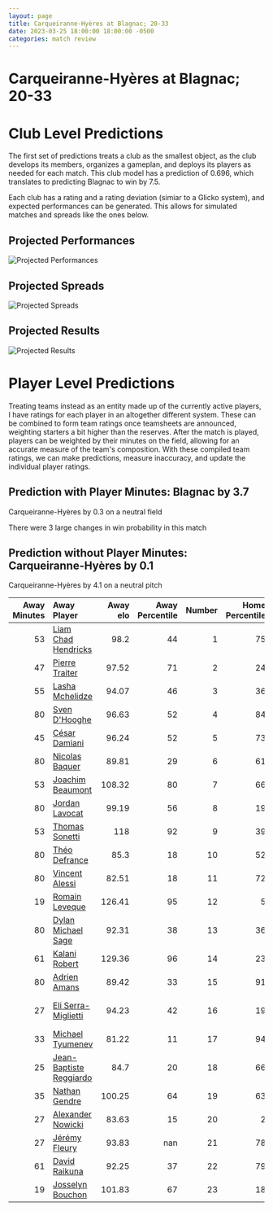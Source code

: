 ```yaml
---  
layout: page  
title: Carqueiranne-Hyères at Blagnac; 20-33  
date: 2023-03-25 18:00:00 18:00:00 -0500  
categories: match review  
---
```

# Carqueiranne-Hyères at Blagnac; 20-33

# Club Level Predictions


The first set of predictions treats a club as the smallest object, as the club develops its members, organizes a gameplan, and deploys its players as needed for each match. This club model has a prediction of 0.696, which translates to predicting Blagnac to win by 7.5.

Each club has a rating and a rating deviation (simiar to a Glicko system), and expected performances can be generated. This allows for simulated matches and spreads like the ones below.
## Projected Performances


![Projected Performances](plots/performances_2023-03-25-Blagnac-Carqueiranne-Hyères.png)
## Projected Spreads


![Projected Spreads](plots/spreads_2023-03-25-Blagnac-Carqueiranne-Hyères.png)
## Projected Results


![Projected Results](plots/resultbar_2023-03-25-Blagnac-Carqueiranne-Hyères.png)
# Player Level Predictions


Treating teams instead as an entity made up of the currently active players, I have ratings for each player in an altogether different system. These can be combined to form team ratings once teamsheets are announced, weighting starters a bit higher than the reserves. After the match is played, players can be weighted by their minutes on the field, allowing for an accurate measure of the team's composition. With these compiled team ratings, we can make predictions, measure inaccuracy, and update the individual player ratings.
## Prediction with Player Minutes: Blagnac by 3.7


Carqueiranne-Hyères by 0.3 on a neutral field

There were 3 large changes in win probability in this match
## Prediction without Player Minutes: Carqueiranne-Hyères by 0.1


Carqueiranne-Hyères by 4.1 on a neutral pitch



|   Away Minutes | Away Player                                                                   |   Away elo |   Away Percentile |   Number |   Home Percentile |   Home elo | Home Player                                                             |   Home Minutes |
|---------------:|:------------------------------------------------------------------------------|-----------:|------------------:|---------:|------------------:|-----------:|:------------------------------------------------------------------------|---------------:|
|             53 | [Liam Chad Hendricks](..//playerfiles//LiamChadHendricks_cleaned.md)          |      98.2  |                44 |        1 |                75 |     100.82 | [Alexis Decaux](..//playerfiles//AlexisDecaux_cleaned.md)               |             52 |
|             47 | [Pierre Traiter](..//playerfiles//PierreTraiter_cleaned.md)                   |      97.52 |                71 |        2 |                24 |      87.44 | [Florian Bertrand](..//playerfiles//FlorianBertrand_cleaned.md)         |             64 |
|             55 | [Lasha Mchelidze](..//playerfiles//LashaMchelidze_cleaned.md)                 |      94.07 |                46 |        3 |                36 |      91.82 | [Marco Trauth](..//playerfiles//MarcoTrauth_cleaned.md)                 |             52 |
|             80 | [Sven D'Hooghe](..//playerfiles//SvenD'Hooghe_cleaned.md)                     |      96.63 |                52 |        4 |                84 |     111.23 | [Vincent Mutel](..//playerfiles//VincentMutel_cleaned.md)               |             80 |
|             45 | [César Damiani](..//playerfiles//CésarDamiani_cleaned.md)                     |      96.24 |                52 |        5 |                73 |     102.03 | [Lilian Rousset](..//playerfiles//LilianRousset_cleaned.md)             |             80 |
|             80 | [Nicolas Baquer](..//playerfiles//NicolasBaquer_cleaned.md)                   |      89.81 |                29 |        6 |                61 |      98.81 | [Nikita Bekov](..//playerfiles//NikitaBekov_cleaned.md)                 |             57 |
|             53 | [Joachim Beaumont](..//playerfiles//JoachimBeaumont_cleaned.md)               |     108.32 |                80 |        7 |                66 |     101.4  | [Ianis Ponsole](..//playerfiles//IanisPonsole_cleaned.md)               |             80 |
|             80 | [Jordan Lavocat](..//playerfiles//JordanLavocat_cleaned.md)                   |      99.19 |                56 |        8 |                19 |      86.63 | [Nekolo Tolofua](..//playerfiles//NekoloTolofua_cleaned.md)             |             57 |
|             53 | [Thomas Sonetti](..//playerfiles//ThomasSonetti_cleaned.md)                   |     118    |                92 |        9 |                39 |      99.14 | [Corentin Penc'hoat](..//playerfiles//CorentinPenc'hoat_cleaned.md)     |             32 |
|             80 | [Théo Defrance](..//playerfiles//ThéoDefrance_cleaned.md)                     |      85.3  |                18 |       10 |                52 |      97.66 | [Valentin Delpy](..//playerfiles//ValentinDelpy_cleaned.md)             |             52 |
|             80 | [Vincent Alessi](..//playerfiles//VincentAlessi_cleaned.md)                   |      82.51 |                18 |       11 |                72 |     104.79 | [Dorian Terrou](..//playerfiles//DorianTerrou_cleaned.md)               |             80 |
|             19 | [Romain Leveque](..//playerfiles//RomainLeveque_cleaned.md)                   |     126.41 |                95 |       12 |                 5 |      68.33 | [Antoine Renaud](..//playerfiles//AntoineRenaud_cleaned.md)             |             80 |
|             80 | [Dylan Michael Sage](..//playerfiles//DylanMichaelSage_cleaned.md)            |      92.31 |                38 |       13 |                36 |      91.31 | [Aurelien Labau](..//playerfiles//AurelienLabau_cleaned.md)             |             80 |
|             61 | [Kalani Robert](..//playerfiles//KalaniRobert_cleaned.md)                     |     129.36 |                96 |       14 |                23 |      86.75 | [Lucas Martins](..//playerfiles//LucasMartins_cleaned.md)               |             80 |
|             80 | [Adrien Amans](..//playerfiles//AdrienAmans_cleaned.md)                       |      89.42 |                33 |       15 |                91 |     119.06 | [Jean-Andre Vernetti](..//playerfiles//Jean-AndreVernetti_cleaned.md)   |             57 |
|             27 | [Eli Serra-Miglietti](..//playerfiles//EliSerra-Miglietti_cleaned.md)         |      94.23 |                42 |       16 |                19 |      86.3  | [Jean-Baptiste Martin](..//playerfiles//Jean-BaptisteMartin_cleaned.md) |             28 |
|             33 | [Michael Tyumenev](..//playerfiles//MichaelTyumenev_cleaned.md)               |      81.22 |                11 |       17 |                94 |     117.37 | [Leeroy Cloostermans](..//playerfiles//LeeroyCloostermans_cleaned.md)   |             16 |
|             25 | [Jean-Baptiste Reggiardo](..//playerfiles//Jean-BaptisteReggiardo_cleaned.md) |      84.7  |                20 |       18 |                66 |      97.93 | [Fabien Lorenzon](..//playerfiles//FabienLorenzon_cleaned.md)           |             28 |
|             35 | [Nathan Gendre](..//playerfiles//NathanGendre_cleaned.md)                     |     100.25 |                64 |       19 |                63 |      97.74 | [Alexandre Perrin](..//playerfiles//AlexandrePerrin_cleaned.md)         |             23 |
|             27 | [Alexander Nowicki](..//playerfiles//AlexanderNowicki_cleaned.md)             |      83.63 |                15 |       20 |                 2 |      66.64 | [Lucas Tolofua](..//playerfiles//LucasTolofua_cleaned.md)               |             23 |
|             27 | [Jérémy Fleury](..//playerfiles//JérémyFleury_cleaned.md)                     |      93.83 |               nan |       21 |                78 |     105.78 | [Paul Ravier](..//playerfiles//PaulRavier_cleaned.md)                   |             48 |
|             61 | [David Raikuna](..//playerfiles//DavidRaikuna_cleaned.md)                     |      92.25 |                37 |       22 |                79 |     108.91 | [Ugo Seunes](..//playerfiles//UgoSeunes_cleaned.md)                     |             28 |
|             19 | [Josselyn Bouchon](..//playerfiles//JosselynBouchon_cleaned.md)               |     101.83 |                67 |       23 |                18 |      83.85 | [Lukas Doyhenard](..//playerfiles//LukasDoyhenard_cleaned.md)           |             23 |

